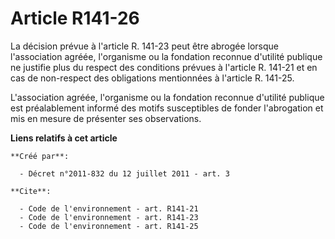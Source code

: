 # Article R141-26

La décision prévue à l'article R. 141-23 peut être abrogée lorsque l'association agréée, l'organisme ou la fondation reconnue
d'utilité publique ne justifie plus du respect des conditions prévues à l'article R. 141-21 et en cas de non-respect des
obligations mentionnées à l'article R. 141-25.

L'association agréée, l'organisme ou la fondation reconnue d'utilité publique est préalablement informé des motifs
susceptibles de fonder l'abrogation et mis en mesure de présenter ses observations.

**Liens relatifs à cet article**

	**Créé par**:

	  - Décret n°2011-832 du 12 juillet 2011 - art. 3

	**Cite**:

	  - Code de l'environnement - art. R141-21
	  - Code de l'environnement - art. R141-23
	  - Code de l'environnement - art. R141-25
